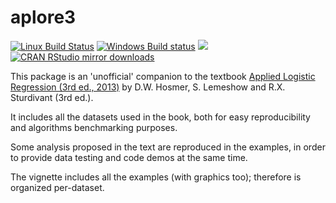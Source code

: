 # aplore3

[![Linux Build Status](https://travis-ci.org/lbraglia/aplore3.svg?branch=master)](https://travis-ci.org/lbraglia/aplore3)
[![Windows Build status](https://ci.appveyor.com/api/projects/status/github/lbraglia/aplore3?svg=true)](https://ci.appveyor.com/project/lbraglia/aplore3)
[![](http://www.r-pkg.org/badges/version/aplore3)](http://www.r-pkg.org/pkg/aplore3)
[![CRAN RStudio mirror downloads](http://cranlogs.r-pkg.org/badges/aplore3)](http://www.r-pkg.org/pkg/aplore3)


This package is an 'unofficial' companion to the textbook [Applied Logistic
Regression (3rd ed., 2013)](http://www.wiley.com/WileyCDA/WileyTitle/productCd-0470582472.html) by D.W. Hosmer, S. Lemeshow and
R.X. Sturdivant (3rd ed.).

It includes all the datasets used in the book, both for easy
reproducibility and algorithms benchmarking purposes.

Some analysis proposed in the text are reproduced in the examples,
in order to provide data testing and code demos at the same time.

The vignette includes all the examples (with graphics too); therefore is
organized per-dataset.
